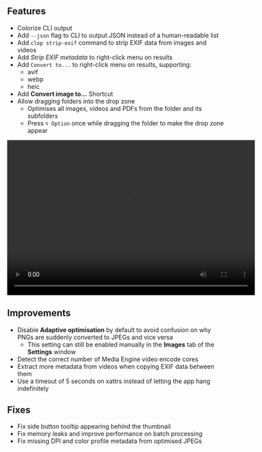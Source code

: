 ## Features

- Colorize CLI output
- Add `--json` flag to CLI to output JSON instead of a human-readable list
- Add `clop strip-exif` command to strip EXIF data from images and videos
- Add *Strip EXIF metadata* to right-click menu on results
- Add `Convert to...` to right-click menu on results, supporting:
    - avif
    - webp
    - heic
- Add **Convert image to...** Shortcut
- Allow dragging folders into the drop zone
    - Optimises all images, videos and PDFs from the folder and its subfolders
    - Press `⌥ Option` once while dragging the folder to make the drop zone appear

<video width=576 height=360 src="https://files.lowtechguys.com/dragging-folder-dropzone.mp4" controls title="demo video of dragging a folder into the drop zone"></video>

## Improvements

- Disable **Adaptive optimisation** by default to avoid confusion on why PNGs are suddenly converted to JPEGs and vice versa
    - This setting can still be enabled manually in the **Images** tab of the **Settings** window
- Detect the correct number of Media Engine video encode cores
- Extract more metadata from videos when copying EXIF data between them
- Use a timeout of 5 seconds on xattrs instead of letting the app hang indefinitely

## Fixes

- Fix side button tooltip appearing behind the thumbnail
- Fix memory leaks and improve performance on batch processing
- Fix missing DPI and color profile metadata from optimised JPEGs
